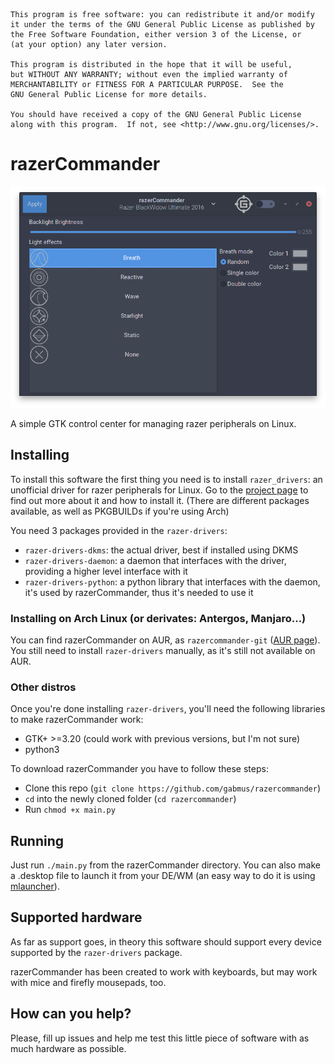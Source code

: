     This program is free software: you can redistribute it and/or modify
    it under the terms of the GNU General Public License as published by
    the Free Software Foundation, either version 3 of the License, or
    (at your option) any later version.

    This program is distributed in the hope that it will be useful,
    but WITHOUT ANY WARRANTY; without even the implied warranty of
    MERCHANTABILITY or FITNESS FOR A PARTICULAR PURPOSE.  See the
    GNU General Public License for more details.

    You should have received a copy of the GNU General Public License
    along with this program.  If not, see <http://www.gnu.org/licenses/>.

# razerCommander

![screenshot](screenshot.png)

A simple GTK control center for managing razer peripherals on Linux.

## Installing

To install this software the first thing you need is to install `razer_drivers`: an unofficial driver for razer peripherals for Linux. Go to the [project page](https://github.com/terrycain/razer_drivers) to find out more about it and how to install it. (There are different packages available, as well as PKGBUILDs if you're using Arch)

You need 3 packages provided in the `razer-drivers`:
- `razer-drivers-dkms`: the actual driver, best if installed using DKMS
- `razer-drivers-daemon`: a daemon that interfaces with the driver, providing a higher level interface with it
- `razer-drivers-python`: a python library that interfaces with the daemon, it's used by razerCommander, thus it's needed to use it

### Installing on Arch Linux (or derivates: Antergos, Manjaro...)

You can find razerCommander on AUR, as `razercommander-git` ([AUR page](https://aur.archlinux.org/packages/razercommander-git)).
You still need to install `razer-drivers` manually, as it's still not available on AUR.

### Other distros

Once you're done installing `razer-drivers`, you'll need the following libraries to make razerCommander work:
- GTK+ >=3.20 (could work with previous versions, but I'm not sure)
- python3

To download razerCommander you have to follow these steps:
- Clone this repo (`git clone https://github.com/gabmus/razercommander`)
- `cd` into the newly cloned folder (`cd razercommander`)
- Run `chmod +x main.py`

## Running

Just run `./main.py` from the razerCommander directory. You can also make a .desktop file to launch it from your DE/WM (an easy way to do it is using [mlauncher](https://github.com/gabmus/mlauncher)).

## Supported hardware

As far as support goes, in theory this software should support every device supported by the `razer-drivers` package.

razerCommander has been created to work with keyboards, but may work with mice and firefly mousepads, too.

## How can you help?

Please, fill up issues and help me test this little piece of software with as much hardware as possible.
